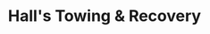 ---
title: "Hall's Towing & Recovery"
url: /black-mountain/halls-towing-and-recovery/
shop: shop
---